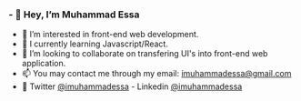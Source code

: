 ### - 👋 Hey, I’m Muhammad Essa
- 👀 I’m interested in front-end web development. 
- 🌱 I currently learning Javascript/React.
- 💞️ I’m looking to collaborate on transfering UI's into front-end web application.
- 📫 You may contact me through my email: imuhammadessa@gmail.com
- 💬 Twitter [@imuhammadessa](https://twitter.com/imuhammadessa) - Linkedin [@imuhammadessa](https://www.linkedin.com/in/imuhammadessa/)
